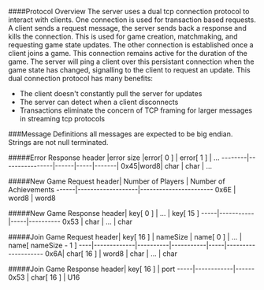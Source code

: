 ####Protocol Overview
The server uses a dual tcp connection protocol to interact with clients.
  One connection is used for transaction based requests.  A client sends a request message,
  the server sends back a response and kills the connection.  This is used for game creation, 
matchmaking, and requesting game state updates.
  The other connection is established once a client joins a game.  This connection remains active for the
  duration of the game.  The server will ping a client over this persistant connection when the game state 
has changed, signalling to the client to request an update.  This dual connection protocol has many benefits:
  * The client doesn't constantly pull the server for updates
  * The server can detect when a client disconnects
  * Transactions eliminate the concern of TCP framing for larger messages in streaming tcp protocols



###Message Definitions
  all messages are expected to be big endian.  Strings are not null terminated.

#####Error Response
header  |error size      |error[ 0 ] | error[ 1 ] | ...
--------|----------------|------|-----|-------|
0x45|word8| char | char | ...

#####New Game Request
header| Number of Players | Number of Achievements
------|-------------------|-----------------------
0x6E | word8 | word8

#####New Game Response
header| key[ 0 ] | ... | key[ 15 ]
-----|-----------|-----|----------
0x53 | char | ... | char

#####Join Game Request
header| key[ 16 ] | nameSize | name[ 0 ] | ... | name[ nameSize - 1 ]
----|-------------|----------|-----------|-----|--------------------
0x6A| char[ 16 ] | word8 | char | ... | char

#####Join Game Response
header| key[ 16 ] | port 
-----|------------|------
0x53 | char[ 16 ] | U16
